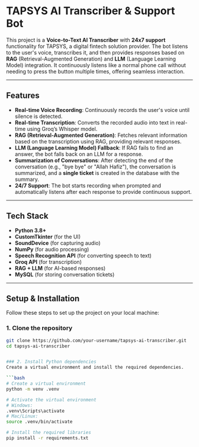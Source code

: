 # TAPSYS AI Transcriber & Support Bot

This project is a **Voice-to-Text AI Transcriber** with **24x7 support** functionality for TAPSYS, a digital fintech solution provider. The bot listens to the user's voice, transcribes it, and then provides responses based on **RAG** (Retrieval-Augmented Generation) and **LLM** (Language Learning Model) integration. It continuously listens like a normal phone call without needing to press the button multiple times, offering seamless interaction.

---

## Features

- **Real-time Voice Recording**: Continuously records the user's voice until silence is detected.
- **Real-time Transcription**: Converts the recorded audio into text in real-time using Groq’s Whisper model.
- **RAG (Retrieval-Augmented Generation)**: Fetches relevant information based on the transcription using RAG, providing relevant responses.
- **LLM (Language Learning Model) Fallback**: If RAG fails to find an answer, the bot falls back on an LLM for a response.
- **Summarization of Conversations**: After detecting the end of the conversation (e.g., "bye bye" or "Allah Hafiz"), the conversation is summarized, and a **single ticket** is created in the database with the summary.
- **24/7 Support**: The bot starts recording when prompted and automatically listens after each response to provide continuous support.

---

## Tech Stack

- **Python 3.8+**
- **CustomTkinter** (for the UI)
- **SoundDevice** (for capturing audio)
- **NumPy** (for audio processing)
- **Speech Recognition API** (for converting speech to text)
- **Groq API** (for transcription)
- **RAG + LLM** (for AI-based responses)
- **MySQL** (for storing conversation tickets)

---

## Setup & Installation

Follow these steps to set up the project on your local machine:

### 1. Clone the repository

```bash
git clone https://github.com/your-username/tapsys-ai-transcriber.git
cd tapsys-ai-transcriber


### 2. Install Python dependencies
Create a virtual environment and install the required dependencies.

```bash
# Create a virtual environment
python -m venv .venv

# Activate the virtual environment
# Windows:
.venv\Scripts\activate
# Mac/Linux:
source .venv/bin/activate

# Install the required libraries
pip install -r requirements.txt

